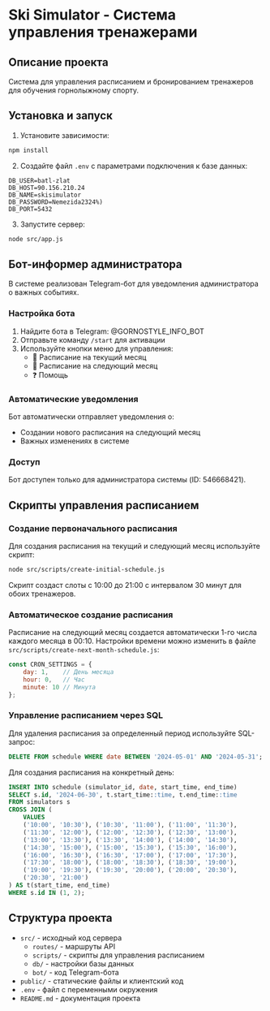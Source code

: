 # Ski Simulator - Система управления тренажерами

## Описание проекта
Система для управления расписанием и бронированием тренажеров для обучения горнолыжному спорту.

## Установка и запуск
1. Установите зависимости:
```bash
npm install
```

2. Создайте файл `.env` с параметрами подключения к базе данных:
```
DB_USER=batl-zlat
DB_HOST=90.156.210.24
DB_NAME=skisimulator
DB_PASSWORD=Nemezida2324%)
DB_PORT=5432
```

3. Запустите сервер:
```bash
node src/app.js
```

## Бот-информер администратора
В системе реализован Telegram-бот для уведомления администратора о важных событиях.

### Настройка бота
1. Найдите бота в Telegram: @GORNOSTYLE_INFO_BOT
2. Отправьте команду `/start` для активации
3. Используйте кнопки меню для управления:
   - 📅 Расписание на текущий месяц
   - 📅 Расписание на следующий месяц
   - ❓ Помощь

### Автоматические уведомления
Бот автоматически отправляет уведомления о:
- Создании нового расписания на следующий месяц
- Важных изменениях в системе

### Доступ
Бот доступен только для администратора системы (ID: 546668421).

## Скрипты управления расписанием

### Создание первоначального расписания
Для создания расписания на текущий и следующий месяц используйте скрипт:
```bash
node src/scripts/create-initial-schedule.js
```
Скрипт создаст слоты с 10:00 до 21:00 с интервалом 30 минут для обоих тренажеров.

### Автоматическое создание расписания
Расписание на следующий месяц создается автоматически 1-го числа каждого месяца в 00:10.
Настройки времени можно изменить в файле `src/scripts/create-next-month-schedule.js`:
```javascript
const CRON_SETTINGS = {
    day: 1,    // День месяца
    hour: 0,   // Час
    minute: 10 // Минута
};
```

### Управление расписанием через SQL
Для удаления расписания за определенный период используйте SQL-запрос:
```sql
DELETE FROM schedule WHERE date BETWEEN '2024-05-01' AND '2024-05-31';
```

Для создания расписания на конкретный день:
```sql
INSERT INTO schedule (simulator_id, date, start_time, end_time)
SELECT s.id, '2024-06-30', t.start_time::time, t.end_time::time
FROM simulators s
CROSS JOIN (
    VALUES 
    ('10:00', '10:30'), ('10:30', '11:00'), ('11:00', '11:30'),
    ('11:30', '12:00'), ('12:00', '12:30'), ('12:30', '13:00'),
    ('13:00', '13:30'), ('13:30', '14:00'), ('14:00', '14:30'),
    ('14:30', '15:00'), ('15:00', '15:30'), ('15:30', '16:00'),
    ('16:00', '16:30'), ('16:30', '17:00'), ('17:00', '17:30'),
    ('17:30', '18:00'), ('18:00', '18:30'), ('18:30', '19:00'),
    ('19:00', '19:30'), ('19:30', '20:00'), ('20:00', '20:30'),
    ('20:30', '21:00')
) AS t(start_time, end_time)
WHERE s.id IN (1, 2);
```

## Структура проекта
- `src/` - исходный код сервера
  - `routes/` - маршруты API
  - `scripts/` - скрипты для управления расписанием
  - `db/` - настройки базы данных
  - `bot/` - код Telegram-бота
- `public/` - статические файлы и клиентский код
- `.env` - файл с переменными окружения
- `README.md` - документация проекта 